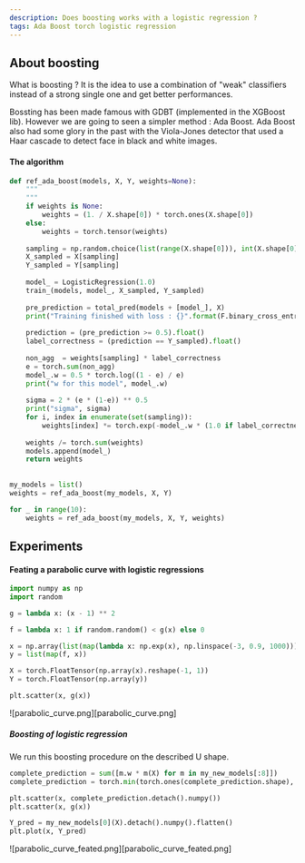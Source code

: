 ```yaml
---
description: Does boosting works with a logistic regression ?
tags: Ada Boost torch logistic regression
---
```


## About boosting

What is boosting ? It is the idea to use a combination of "weak" classifiers instead of a strong single one and get better performances.

Bossting has been made famous with GDBT (implemented in the XGBoost lib). However we are going to seen a simpler method : Ada Boost.
Ada Boost also had some glory in the past with the Viola-Jones detector that used a Haar cascade to detect face in black and white images.

#### The algorithm

```python
def ref_ada_boost(models, X, Y, weights=None):
	"""
	"""
    if weights is None:
        weights = (1. / X.shape[0]) * torch.ones(X.shape[0])
    else:
        weights = torch.tensor(weights)
        
    sampling = np.random.choice(list(range(X.shape[0])), int(X.shape[0] / 2), p=weights.numpy())
    X_sampled = X[sampling]
    Y_sampled = Y[sampling]
        
    model_ = LogisticRegression(1.0)
    train_(models, model_, X_sampled, Y_sampled)
    
    pre_prediction = total_pred(models + [model_], X)
    print("Training finished with loss : {}".format(F.binary_cross_entropy(pre_prediction, Y, weight=X.shape[0] * X_importance)))
    
    prediction = (pre_prediction >= 0.5).float()
    label_correctness = (prediction == Y_sampled).float()
    
    non_agg  = weights[sampling] * label_correctness
    e = torch.sum(non_agg)
    model_.w = 0.5 * torch.log((1 - e) / e)
    print("w for this model", model_.w)
    
    sigma = 2 * (e * (1-e)) ** 0.5
    print("sigma", sigma)
    for i, index in enumerate(set(sampling)):
        weights[index] *= torch.exp(-model_.w * (1.0 if label_correctness[i] > 0 else -1.0)) / sigma
        
    weights /= torch.sum(weights)
    models.append(model_)
    return weights
        
        
my_models = list()
weights = ref_ada_boost(my_models, X, Y)

for _ in range(10):
    weights = ref_ada_boost(my_models, X, Y, weights)
```

## Experiments

#### Feating a parabolic curve with logistic regressions

```python
import numpy as np
import random

g = lambda x: (x - 1) ** 2

f = lambda x: 1 if random.random() < g(x) else 0

x = np.array(list(map(lambda x: np.exp(x), np.linspace(-3, 0.9, 1000))))
y = list(map(f, x))

X = torch.FloatTensor(np.array(x).reshape(-1, 1))
Y = torch.FloatTensor(np.array(y))

plt.scatter(x, g(x))
```

![parabolic_curve.png][parabolic_curve.png]


##### Boosting of logistic regression
We run this boosting procedure on the described U shape.

```python
complete_prediction = sum([m.w * m(X) for m in my_new_models[:8]])
complete_prediction = torch.min(torch.ones(complete_prediction.shape), torch.max(torch.zeros(complete_prediction.shape),complete_prediction))

plt.scatter(x, complete_prediction.detach().numpy())
plt.scatter(x, g(x))

Y_pred = my_new_models[0](X).detach().numpy().flatten()
plt.plot(x, Y_pred)
```

![parabolic_curve_feated.png][parabolic_curve_feated.png]


